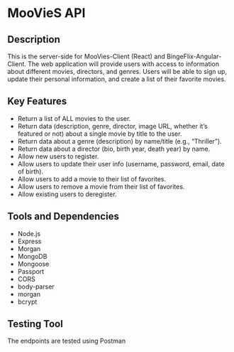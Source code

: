 # MooVieS API

## Description

This is the server-side for MooVies-Client (React) and BingeFlix-Angular-Client. The web application will provide users with access to information about different movies, directors, and genres. Users will be able to sign up, update their personal information, and create a list of their favorite movies.
 
 ## Key Features
 
- Return a list of ALL movies to the user. 
- Return data (description, genre, director, image URL, whether it’s featured or not) about a single movie by title to the user. 
- Return data about a genre (description) by name/title (e.g., “Thriller”). 
- Return data about a director (bio, birth year, death year) by name. 
- Allow new users to register. 
- Allow users to update their user info (username, password, email, date of birth). 
- Allow users to add a movie to their list of favorites.
- Allow users to remove a movie from their list of favorites.
- Allow existing users to deregister.
 
## Tools and Dependencies 

- Node.js
- Express
- Morgan
- MongoDB
- Mongoose
- Passport
- CORS
- body-parser
- morgan
- bcrypt

## Testing Tool

The endpoints are tested using Postman
